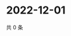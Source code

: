 # 2022-12-01

共 0 条

<!-- BEGIN WEIBO -->
<!-- 最后更新时间 Thu Dec 01 2022 02:18:55 GMT+0800 (China Standard Time) -->

<!-- END WEIBO -->
